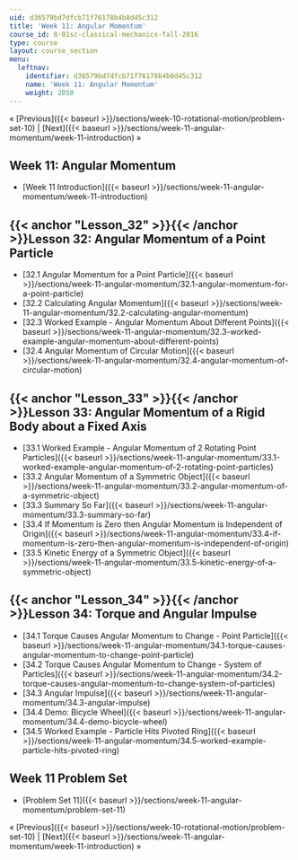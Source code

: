 ```yaml
---
uid: d36579bd7dfcb71f76178b4b8d45c312
title: 'Week 11: Angular Momentum'
course_id: 8-01sc-classical-mechanics-fall-2016
type: course
layout: course_section
menu:
  leftnav:
    identifier: d36579bd7dfcb71f76178b4b8d45c312
    name: 'Week 11: Angular Momentum'
    weight: 2050
---
```


« [Previous]({{< baseurl >}}/sections/week-10-rotational-motion/problem-set-10) | [Next]({{< baseurl >}}/sections/week-11-angular-momentum/week-11-introduction) »

Week 11: Angular Momentum
-------------------------

*   [Week 11 Introduction]({{< baseurl >}}/sections/week-11-angular-momentum/week-11-introduction)

{{< anchor "Lesson_32" >}}{{< /anchor >}}Lesson 32: Angular Momentum of a Point Particle
----------------------------------------------------------------------------------------

*   [32.1 Angular Momentum for a Point Particle]({{< baseurl >}}/sections/week-11-angular-momentum/32.1-angular-momentum-for-a-point-particle)
*   [32.2 Calculating Angular Momentum]({{< baseurl >}}/sections/week-11-angular-momentum/32.2-calculating-angular-momentum)
*   [32.3 Worked Example - Angular Momentum About Different Points]({{< baseurl >}}/sections/week-11-angular-momentum/32.3-worked-example-angular-momentum-about-different-points)
*   [32.4 Angular Momentum of Circular Motion]({{< baseurl >}}/sections/week-11-angular-momentum/32.4-angular-momentum-of-circular-motion)

{{< anchor "Lesson_33" >}}{{< /anchor >}}Lesson 33: Angular Momentum of a Rigid Body about a Fixed Axis
-------------------------------------------------------------------------------------------------------

*   [33.1 Worked Example - Angular Momentum of 2 Rotating Point Particles]({{< baseurl >}}/sections/week-11-angular-momentum/33.1-worked-example-angular-momentum-of-2-rotating-point-particles)
*   [33.2 Angular Momentum of a Symmetric Object]({{< baseurl >}}/sections/week-11-angular-momentum/33.2-angular-momentum-of-a-symmetric-object)
*   [33.3 Summary So Far]({{< baseurl >}}/sections/week-11-angular-momentum/33.3-summary-so-far)
*   [33.4 If Momentum is Zero then Angular Momentum is Independent of Origin]({{< baseurl >}}/sections/week-11-angular-momentum/33.4-if-momentum-is-zero-then-angular-momentum-is-independent-of-origin)
*   [33.5 Kinetic Energy of a Symmetric Object]({{< baseurl >}}/sections/week-11-angular-momentum/33.5-kinetic-energy-of-a-symmetric-object)

{{< anchor "Lesson_34" >}}{{< /anchor >}}Lesson 34: Torque and Angular Impulse
------------------------------------------------------------------------------

*   [34.1 Torque Causes Angular Momentum to Change - Point Particle]({{< baseurl >}}/sections/week-11-angular-momentum/34.1-torque-causes-angular-momentum-to-change-point-particle)
*   [34.2 Torque Causes Angular Momentum to Change - System of Particles]({{< baseurl >}}/sections/week-11-angular-momentum/34.2-torque-causes-angular-momentum-to-change-system-of-particles)
*   [34.3 Angular Impulse]({{< baseurl >}}/sections/week-11-angular-momentum/34.3-angular-impulse)
*   [34.4 Demo: Bicycle Wheel]({{< baseurl >}}/sections/week-11-angular-momentum/34.4-demo-bicycle-wheel)
*   [34.5 Worked Example - Particle Hits Pivoted Ring]({{< baseurl >}}/sections/week-11-angular-momentum/34.5-worked-example-particle-hits-pivoted-ring)

Week 11 Problem Set
-------------------

*   [Problem Set 11]({{< baseurl >}}/sections/week-11-angular-momentum/problem-set-11)

« [Previous]({{< baseurl >}}/sections/week-10-rotational-motion/problem-set-10) | [Next]({{< baseurl >}}/sections/week-11-angular-momentum/week-11-introduction) »